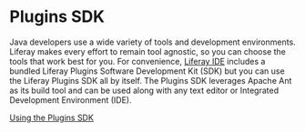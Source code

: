 # Plugins SDK [](id=plugins-sdk-lp-6-2-develop-tutorial)

Java developers use a wide variety of tools and development environments.
Liferay makes every effort to remain tool agnostic, so you can choose the tools
that work best for you. For convenience, 
[Liferay IDE](https://www-ldn.liferay.com/develop/tutorials/-/knowledge_base/liferay-ide-lp-6-2-develop-tutorial)
includes a bundled Liferay
Plugins Software Development Kit (SDK) but you can use the Liferay Plugins SDK
all by itself. The Plugins SDK leverages Apache Ant as its build tool and can be
used along with any text editor or Integrated Development Environment (IDE). 

[Using the Plugins SDK](https://www-ldn.liferay.com/develop/tutorials/-/knowledge_base/using-the-plugins-sdk-lp-6-2-develop-tutorial)
